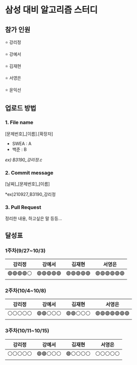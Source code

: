 # 삼성 대비 알고리즘 스터디

## 참가 인원
⭐ 강리정

⭐ 강예서

⭐ 김재현

⭐ 서영은

⭐ 윤익선

## 업로드 방법
### 1. File name
[문제번호]_[이름].[확장자]
- SWEA : A
- 백준 : B

*ex) B3190_강리정.c*

### 2. Commit message
[날짜]\_[문제번호]_[이름]

*ex)210927_B3190_강리정

### 3. Pull Request
정리한 내용, 하고싶은 말 등등...

## 달성표
### 1주차(9/27~10/3)
|    강리정   |    강예서   |    김재현   |     서영은    |
|------------|-------------|------------|---------------|
|🟣🟣🟣🟣⚪️|🟣🟣🟣🟣🟣|🟣🟣🟣🟣🟣|🟣🟣🟣🟣🟣🟣|

### 2주차(10/4~10/8)
|    강리정   |    강예서   |    김재현   |     서영은    |
|------------|-------------|------------|---------------|
|⚪️⚪️⚪️⚪️⚪️|🟣🟣⚪️⚪️⚪️|🟣🟣⚪️⚪️⚪️|🟣🟣🟣🟣🟣🟣🟣|

### 3주차(10/11~10/15)
|    강리정   |    강예서   |    김재현   |     서영은    |
|------------|-------------|------------|---------------|
|⚪️⚪️⚪️⚪️⚪️|🟣🟣⚪️⚪️⚪️|🟣⚪️⚪️⚪️⚪️|⚪️⚪️⚪️⚪️⚪️|
